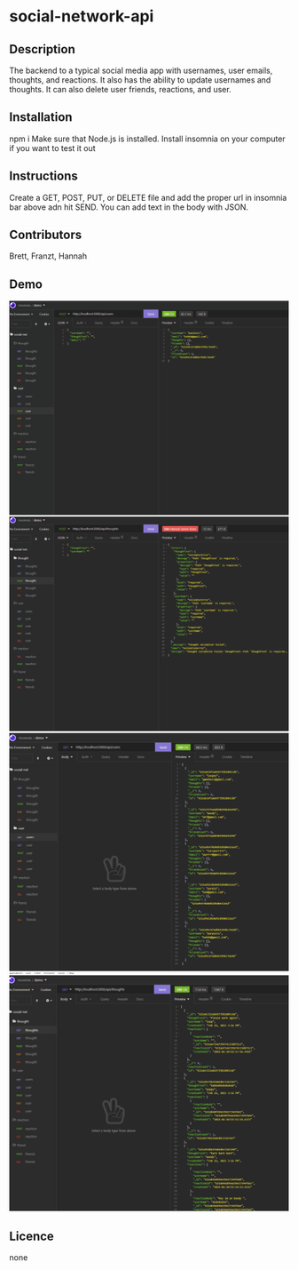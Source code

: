 # social-network-api

## Description
The backend to a typical social media app with usernames, user emails, thoughts, and reactions. 
It also has the ability to update usernames and thoughts.
It can also delete user friends, reactions, and user.

## Installation
npm i
Make sure that Node.js is installed.
Install insomnia on your computer if you want to test it out 

## Instructions 
Create a GET, POST, PUT, or DELETE file and add the proper url in insomnia bar above adn hit SEND. 
You can add text in the body with JSON.

## Contributors
Brett, Franzt, Hannah

## Demo
![Watch Users Demo](./assests/users.gif)
![Watch Thoughts Demo](./assests/thoughts.gif)
![Watch Friends Demo](./assests/friends.gif)
![Watch Reactions Demo](./assests/reaction.gif)

## Licence 
none